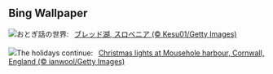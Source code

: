 ## Bing Wallpaper
![](https://www.bing.com/th?id=OHR.LakeBledSnow_JA-JP5075131023_UHD.jpg&w=1000)おとぎ話の世界:&nbsp;&ensp;[ブレッド湖, スロベニア (© Kesu01/Getty Images)](https://www.bing.com/th?id=OHR.LakeBledSnow_JA-JP5075131023_UHD.jpg)
<br><br/>
![](https://www.bing.com/th?id=OHR.MouseholeXmas_EN-GB9459656621_UHD.jpg&w=1000)The holidays continue:&nbsp;&ensp;[Christmas lights at Mousehole harbour, Cornwall, England (© ianwool/Getty Images)](https://www.bing.com/th?id=OHR.MouseholeXmas_EN-GB9459656621_UHD.jpg)
<br><br/>
